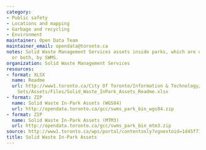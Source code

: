 ```yaml
---
category:
- Public safety
- Locations and mapping
- Garbage and recycling
- Environment
maintainer: Open Data Team
maintainer_email: opendata@toronto.ca
notes: Solid Waste Management Services assets inside parks, which are owned, serviced,
  or both, by SWMS.
organization: Solid Waste Management Services
resources:
- format: XLSX
  name: Readme
  url: http://www1.toronto.ca/City Of Toronto/Information & Technology/Open Data/Data
    Sets/Assets/Files/Solid_Waste_InPark_Assets_Readme.xlsx
- format: ZIP
  name: Solid Waste In-Park Assets (WGS84)
  url: http://opendata.toronto.ca/gcc/swms_park_bin_wgs84.zip
- format: ZIP
  name: Solid Waste In-Park Assets (MTM3)
  url: http://opendata.toronto.ca/gcc/swms_park_bin_mtm3.zip
source: http://www1.toronto.ca/wps/portal/contentonly?vgnextoid=1d45f7194139f410VgnVCM10000071d60f89RCRD&vgnextchannel=1a66e03bb8d1e310VgnVCM10000071d60f89RCRD
title: Solid Waste In-Park Assets
---
```

